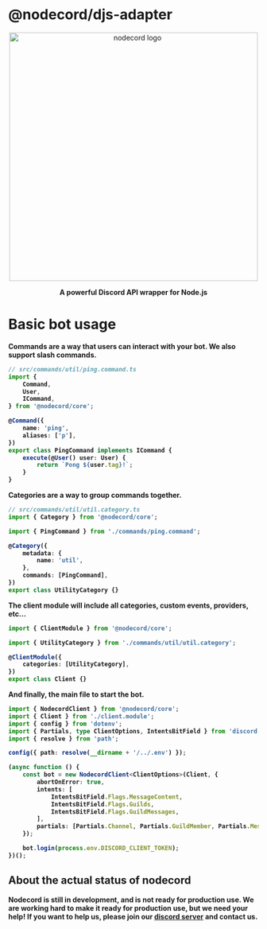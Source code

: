 # @nodecord/djs-adapter
<p align="center">
  <a href="/" target="blank"><img src="https://media.discordapp.net/attachments/838828747762827338/1122284372184281169/image.png" width="500" alt="nodecord logo" /></a>
</p>

<p align="center"><strong>A powerful Discord API wrapper for Node.js<strong></p>

# Basic bot usage

Commands are a way that users can interact with your bot. We also support slash commands.
```ts
// src/commands/util/ping.command.ts
import { 
    Command, 
    User,
    ICommand,
} from '@nodecord/core';

@Command({
    name: 'ping',
    aliases: ['p'],
})
export class PingCommand implements ICommand {
    execute(@User() user: User) {
        return `Pong ${user.tag}!`;
    }
}
```

Categories are a way to group commands together.
```ts
// src/commands/util/util.category.ts
import { Category } from '@nodecord/core';

import { PingCommand } from './commands/ping.command';

@Category({
    metadata: {
        name: 'util',
    },
    commands: [PingCommand],
})
export class UtilityCategory {}
```

The client module will include all categories, custom events, providers, etc...
```ts
import { ClientModule } from '@nodecord/core';

import { UtilityCategory } from './commands/util/util.category';

@ClientModule({
    categories: [UtilityCategory],
})
export class Client {}
```

And finally, the main file to start the bot.
```ts
import { NodecordClient } from '@nodecord/core';
import { Client } from './client.module';
import { config } from 'dotenv';
import { Partials, type ClientOptions, IntentsBitField } from 'discord.js';
import { resolve } from 'path';

config({ path: resolve(__dirname + '/../.env') });

(async function () {
    const bot = new NodecordClient<ClientOptions>(Client, {
        abortOnError: true,
        intents: [
            IntentsBitField.Flags.MessageContent,
            IntentsBitField.Flags.Guilds,
            IntentsBitField.Flags.GuildMessages,
        ],
        partials: [Partials.Channel, Partials.GuildMember, Partials.Message, Partials.User],
    });

    bot.login(process.env.DISCORD_CLIENT_TOKEN);
})();
```

## About the actual status of nodecord
Nodecord is still in development, and is not ready for production use. We are working hard to make it ready for production use, but we need your help! If you want to help us, please join our [discord server](https://discord.gg/BSaERbS) and contact us.